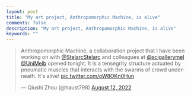 ```yaml
---
layout: post
title: "My art project, Anthropomorphic Machine, is alive"
comments: false
description: "My art project, Anthropomorphic Machine, is alive"
keywords: ""
---
```


<blockquote class="twitter-tweet"><p lang="en" dir="ltr">Anthropomorphic Machine, a collaboration project that I have been working on with <a href="https://twitter.com/StelarcStelarc?ref_src=twsrc%5Etfw">@StelarcStelarc</a> and colleagues at <a href="https://twitter.com/scigallerymel?ref_src=twsrc%5Etfw">@scigallerymel</a> <a href="https://twitter.com/UniMelb?ref_src=twsrc%5Etfw">@UniMelb</a> opened tonight. It is a tensegrity structure actuated by pneumatic muscles that interacts with the swarms of crowd underneath. It&#39;s alive! <a href="https://t.co/oW8OKn0Hun">pic.twitter.com/oW8OKn0Hun</a></p>&mdash; Qiushi Zhou (@haust798) <a href="https://twitter.com/haust798/status/1558057012055113728?ref_src=twsrc%5Etfw">August 12, 2022</a></blockquote> <script async src="https://platform.twitter.com/widgets.js" charset="utf-8"></script>

